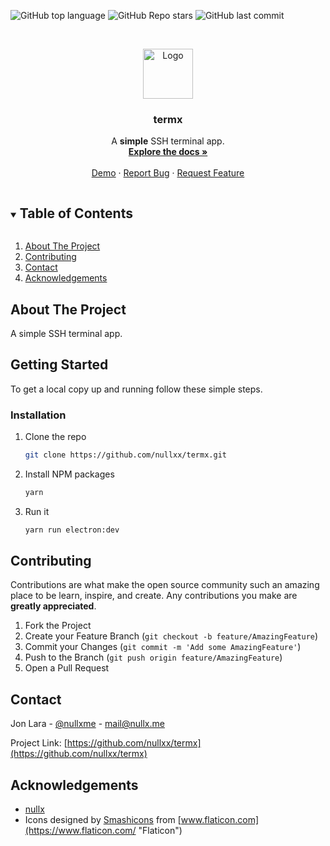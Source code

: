 ![GitHub top language](https://img.shields.io/github/languages/top/nullxx/termx?style=for-the-badge&v=0.02)
![GitHub Repo stars](https://img.shields.io/github/stars/nullxx/termx?style=for-the-badge&v=0.02)
![GitHub last commit](https://img.shields.io/github/last-commit/nullxx/termx?style=for-the-badge&v=0.02)



<!-- PROJECT LOGO -->
<br />
<p align="center">
  <a href="https://github.com/nullxx/termx">
    <img src="public/icons/icon.ico" alt="Logo" width="80" height="80">
  </a>

  <h3 align="center">termx</h3>

  <p align="center">
    A <b>simple</b> SSH terminal app.
    <br />
    <a href="https://github.com/nullxx/termx"><strong>Explore the docs »</strong></a>
    <br />
    <br />
    <a href="https://youtu.be/R_mrOg-3FCw">Demo</a>
    ·
    <a href="https://github.com/nullxx/termx/issues">Report Bug</a>
    ·
    <a href="https://github.com/nullxx/termx/issues">Request Feature</a>
  </p>
</p>



<!-- TABLE OF CONTENTS -->
<details open="open">
  <summary><h2 style="display: inline-block">Table of Contents</h2></summary>
  <ol>
    <li>
      <a href="#about-the-project">About The Project</a>
    </li>
    <li><a href="#contributing">Contributing</a></li>
    <li><a href="#contact">Contact</a></li>
    <li><a href="#acknowledgements">Acknowledgements</a></li>
  </ol>
</details>



<!-- ABOUT THE PROJECT -->
## About The Project

A simple SSH terminal app.


<!-- GETTING STARTED -->
## Getting Started

To get a local copy up and running follow these simple steps.

### Installation

1. Clone the repo
   ```sh
   git clone https://github.com/nullxx/termx.git
   ```
2. Install NPM packages
   ```sh
   yarn
   ```
3. Run it
   ```sh
   yarn run electron:dev
   ```

<!-- CONTRIBUTING -->
## Contributing

Contributions are what make the open source community such an amazing place to be learn, inspire, and create. Any contributions you make are **greatly appreciated**.

1. Fork the Project
2. Create your Feature Branch (`git checkout -b feature/AmazingFeature`)
3. Commit your Changes (`git commit -m 'Add some AmazingFeature'`)
4. Push to the Branch (`git push origin feature/AmazingFeature`)
5. Open a Pull Request

<!-- CONTACT -->
## Contact

Jon Lara - [@nullxme](https://twitter.com/https://twitter.com/nullxme) - mail@nullx.me

Project Link: [https://github.com/nullxx/termx](https://github.com/nullxx/termx)


<!-- ACKNOWLEDGEMENTS -->
## Acknowledgements

* [nullx](https://nullx.me)
* Icons designed by [Smashicons](https://www.flaticon.es/autores/smashicons "Smashicons") from [www.flaticon.com](https://www.flaticon.com/ "Flaticon")
